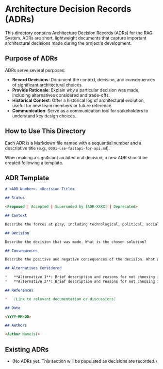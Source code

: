 # Architecture Decision Records (ADRs)

This directory contains Architecture Decision Records (ADRs) for the RAG System. ADRs are short, lightweight documents that capture important architectural decisions made during the project's development.

## Purpose of ADRs

ADRs serve several purposes:

*   **Record Decisions**: Document the context, decision, and consequences of significant architectural choices.
*   **Provide Rationale**: Explain *why* a particular decision was made, including alternatives considered and trade-offs.
*   **Historical Context**: Offer a historical log of architectural evolution, useful for new team members or future reference.
*   **Communication**: Serve as a communication tool for stakeholders to understand key design choices.

## How to Use This Directory

Each ADR is a Markdown file named with a sequential number and a descriptive title (e.g., `0001-use-fastapi-for-api.md`).

When making a significant architectural decision, a new ADR should be created following a template.

## ADR Template

```markdown
# <ADR Number>. <Decision Title>

## Status

<Proposed | Accepted | Superseded by [ADR-XXXX] | Deprecated>

## Context

Describe the forces at play, including technological, political, social, and project local. What is the problem that we're trying to solve?

## Decision

Describe the decision that was made. What is the chosen solution?

## Consequences

Describe the positive and negative consequences of the decision. What are the trade-offs? What are the implications for other parts of the system?

## Alternatives Considered

*   **Alternative 1**: Brief description and reasons for not choosing it.
*   **Alternative 2**: Brief description and reasons for not choosing it.

## References

*   [Link to relevant documentation or discussions]

## Date

<YYYY-MM-DD>

## Authors

<Author Name(s)>
```

## Existing ADRs

*   (No ADRs yet. This section will be populated as decisions are recorded.)
